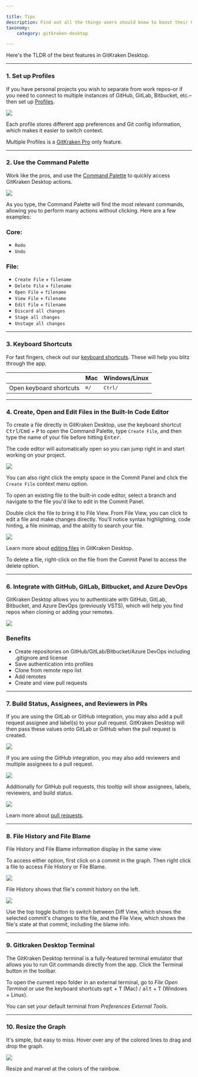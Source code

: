 ```yaml
---

title: Tips
description: Find out all the things users should know to boost their GitKraken Desktop experience.
taxonomy:
    category: gitkraken-desktop

---
```


Here's the TLDR of the best features in GitKraken Desktop.

***

### 1. Set up Profiles

If you have personal projects you wish to separate from work repos–or if you need to connect to multiple instances of GitHub, GitLab, Bitbucket, etc.–then set up [Profiles](/start-here/profiles).

<img src="/wp-content/uploads/profile-example.png" srcset="/wp-content/uploads/profile-example@2x.png 2x" class="help-center-img img-bordered">

Each profile stores different app preferences and Git config information, which makes it easier to switch context.

<div class='callout callout--success'>
    <p>Multiple Profiles is a <a href="https://www.gitkraken.com/git-client" target="_blank">GitKraken Pro</a> only feature.</p>
</div>

***

### 2. Use the Command Palette

Work like the pros, and use the [Command Palette](/start-here/command-palette) to quickly access GitKraken Desktop actions.

<img src="/wp-content/uploads/FFcommands.gif" srcset="/wp-content/uploads/FFcommands.gif" class="help-center-img img-bordered">

As you type, the Command Palette will find the most relevant commands, allowing you to perform many actions without clicking. Here are a few examples:

<h3>Core:</h3>

 * `Redo`
 * `Undo`

<h3>File:</h3>

* `Create File` + `filename`
* `Delete File` + `filename`
* `Open File` + `filename`
* `View File` + `filename`
* `Edit File` + `filename`
* `Discard all changes`
* `Stage all changes`
* `Unstage all changes`



***

### 3. Keyboard Shortcuts

For fast fingers, check out our [keyboard shortcuts](/start-here/keyboard-shortcuts). These will help you blitz through the app.

<table class='table table--bordered table--shortcuts'>
    <thead>
        <tr>
            <th>&nbsp;</th>
            <th>Mac</th>
            <th>Windows/Linux</th>
        </tr>
    </thead>
    <tbody>
        <tr>
            <td>Open keyboard shortcuts</td>
            <td><kbd>&#8984;</kbd><kbd>/</kbd></td>
            <td><kbd>Ctrl</kbd><kbd>/</kbd></td>
        </tr>
    </tbody>
</table>

***

### 4. Create, Open and Edit Files in the Built-In Code Editor

To create a file directly in GitKraken Desktop, use the keyboard shortcut  <kbd>Ctrl</kbd>/<kbd>Cmd</kbd> + <kbd>P</kbd> to open the Command Palette, type `Create File`, and then type the name of your file before hitting <kbd>Enter</kbd>.

The code editor will automatically open so you can jump right in and start working on your project. 

<img src='/wp-content/uploads/Editor-gif.gif' class='img-bordered img-responsive center'>

You can also right click the empty space in the Commit Panel and click the `Create File` context menu option.

To open an existing file to the built-in code editor, select a branch and navigate to the file you'd like to edit in the Commit Panel.

Double click the file to bring it to File View. From File View, you can click to edit a file and make changes directly. You'll notice syntax highlighting, code hinting, a file minimap, and the ability to search your file.

<img src='/wp-content/uploads/Updated-editor.gif' class='img-bordered img-responsive center'>

Learn more about [editing files](/working-with-files/editing-files) in GitKraken Desktop.

To delete a file, right-click on the file from the Commit Panel to access the delete option. 


***

### 6. Integrate with GitHub, GitLab, Bitbucket, and Azure DevOps

GitKraken Desktop allows you to authenticate with GitHub, GitLab, Bitbucket, and Azure DevOps (previously VSTS), which will help you find repos when cloning or adding your remotes.

<img src="/wp-content/uploads/authentication.png" srcset="/wp-content/uploads/authentication@2x.png" class="img-bordered img-responsive center">

### Benefits

- Create repositories on GitHub/GitLab/Bitbucket/Azure DevOps including .gitignore and license
- Save authentication into profiles
- Clone from remote repo list
- Add remotes 
- Create and view pull requests

***

### 7. Build Status, Assignees, and Reviewers in PRs

If you are using the GitLab or GitHub integration, you may also add a pull request assignee and label(s) to your pull request. GitKraken Desktop will then pass these values onto GitLab or GitHub when the pull request is created. 

<img src='/wp-content/uploads/gitlab-assignee.png' srcset='/wp-content/uploads/gitlab-assignee@2x.png' class='img-bordered img-responsive center'>

If you are using the GitHub integration, you may also add reviewers and multiple assignees to a pull request. 

<img src='/wp-content/uploads/github-assignee.png' srcset='/wp-content/uploads/github-assignee@2x.png' class='img-bordered img-responsive center'>

Additionally for GitHub pull requests, this tooltip will show assignees, labels, reviewers, and build status.

<img src='/wp-content/uploads/tooltip-github.png' srcset='/wp-content/uploads/tooltip-github@2x.png' class='img-bordered img-responsive center'>

Learn more about [pull requests](/working-with-repositories/pull-requests).

***

### 8. File History and File Blame

File History and File Blame information display in the same view.

To access either option, first click on a commit in the graph. Then right click a file to access File History or File Blame.

<img src='/wp-content/uploads/file-history.png' srcset='/wp-content/uploads/file-history@2x.png 2x' class='img-bordered img-responsive center'>

File History shows that file's commit history on the left.

<img src='/wp-content/uploads/file-diff.png' srcset='/wp-content/uploads/file-diff.png 2x' class='img-bordered img-responsive center'>

Use the top toggle button to switch between Diff View, which shows the selected commit's changes to the file, and the File View, which shows the file's state at that commit, including the blame info.

***

### 9. Gitkraken Desktop Terminal

The GitKraken Desktop terminal is a fully-featured terminal emulator that allows you to run Git commands directly from the app.
Click the Terminal <i class="fa fa-terminal" aria-hidden="true"></i> button in the toolbar.

To open the current repo folder in an external terminal, go to <em class="context-menu">File <i class='fa fa-caret-right'></i> Open Terminal</em> or use the keyboard shortcuts <kbd>opt</kbd> + <kbd>T</kbd> (Mac) / <kbd>alt</kbd> + <kbd>T</kbd> (Windows + Linux). 

You can set your default terminal from <em class="context-menu">Preferences <i class='fa fa-caret-right'></i> External Tools</em>.


***

### 10. Resize the Graph

It's simple, but easy to miss. Hover over any of the colored lines to drag and drop the graph.

<img src='/wp-content/uploads/graph-gif.gif' class='figure img-floated img-floated--right'>


Resize and marvel at the colors of the rainbow.



